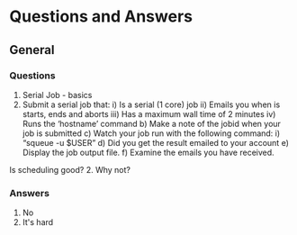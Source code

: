 # Questions and Answers

## General

### Questions

1. Serial Job - basics
  1. Submit a serial job that: 
i)	Is a serial (1 core) job 
ii)	Emails you when is starts, ends and aborts
iii)	Has a maximum wall time of 2 minutes
iv)	Runs the ‘hostname’ command
b)	Make a note of the jobid when your job is submitted
c)	Watch your job run with the following command: 
i)	“squeue -u $USER”
d)	Did you get the result emailed to your account
e)	Display the job output file.
f)	Examine the emails you have received.


Is scheduling good?
2. Why not?

### Answers

1. No
2. It's hard
